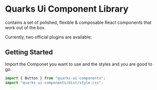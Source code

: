 # Quarks Ui Component Library

contains a set of polished, flexible & composable React components that work out of the box.

Currently, two official plugins are available:

## Getting Started

Import the Componet you want to use and the styles and you are good to go.

```js
import { Button } from "quarks-ui-components";
import "quarks-ui-components/dist/style.css";
```
